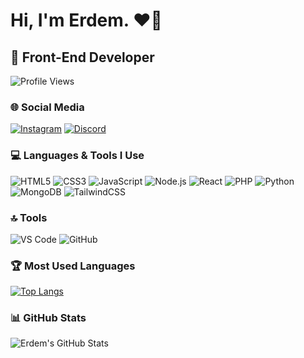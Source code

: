 # Hi, I'm Erdem. ❤️👋

## 💫 Front-End Developer

![Profile Views](https://komarev.com/ghpvc/?username=ErdemOzbebek&color=blue)

### 🌐 Social Media
[![Instagram](https://img.shields.io/badge/Instagram-%23E4405F.svg?style=for-the-badge&logo=Instagram&logoColor=white)](https://www.instagram.com/erdemozbebek_)
[![Discord](https://img.shields.io/badge/Discord-%237289DA.svg?style=for-the-badge&logo=discord&logoColor=white)](https://discord.com/users/815668704435896321)

### 💻 Languages & Tools I Use
![HTML5](https://img.shields.io/badge/html5-%23E34F26.svg?style=for-the-badge&logo=html5&logoColor=white)
![CSS3](https://img.shields.io/badge/css3-%231572B6.svg?style=for-the-badge&logo=css3&logoColor=white)
![JavaScript](https://img.shields.io/badge/javascript-%23323330.svg?style=for-the-badge&logo=javascript&logoColor=%23F7DF1E)
![Node.js](https://img.shields.io/badge/node.js-%2343853D.svg?style=for-the-badge&logo=node.js&logoColor=white)
![React](https://img.shields.io/badge/react-%2320232a.svg?style=for-the-badge&logo=react&logoColor=%2361DAFB)
![PHP](https://img.shields.io/badge/php-%23777BB4.svg?style=for-the-badge&logo=php&logoColor=white)
![Python](https://img.shields.io/badge/python-%2314354C.svg?style=for-the-badge&logo=python&logoColor=white)
![MongoDB](https://img.shields.io/badge/MongoDB-%2347A248.svg?style=for-the-badge&logo=mongodb&logoColor=white)
![TailwindCSS](https://img.shields.io/badge/tailwindcss-%2338B2AC.svg?style=for-the-badge&logo=tailwind-css&logoColor=white)

### 🔝 Tools
![VS Code](https://img.shields.io/badge/VSCode-%23007ACC.svg?style=for-the-badge&logo=visual-studio-code&logoColor=white)
![GitHub](https://img.shields.io/badge/github-%23121011.svg?style=for-the-badge&logo=github&logoColor=white)

### 🏆 Most Used Languages
[![Top Langs](https://github-readme-stats.vercel.app/api/top-langs/?username=erslly&layout=compact)](https://github.com/erslly)

### 📊  GitHub Stats
![Erdem's GitHub Stats](https://github-readme-stats.vercel.app/api?username=erslly&show_icons=true&theme=radical)
